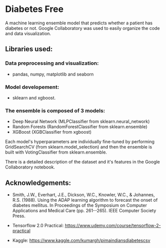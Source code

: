 # Diabetes Free

A machine learning ensemble model that predicts whether a patient has diabetes or not. Google Collaboratory was used to easily organize the code and data visualization. 

## Libraries used:

### Data preprocessing and visualization:

  - pandas, numpy, matplotlib and seaborn 
  
### Model developement:

  - sklearn and xgboost.

### The ensemble is composed of 3 models:

  - Deep Neural Network (MLPClassifier from sklearn.neural_network)
  - Random Forests (RandomForestClassifier from sklearn.ensemble)
  - XGBoost (XGBClassifier from xgboost)
  
Each model's hyperparameters are individually fine-tuned by performing GridSearchCV (from sklearn.model_selection) and then the ensemble is built with VotingClassifier from sklearn.ensemble.



There is a detailed description of the dataset and it's features in the Google Collaboratory notebook.

## Acknowledgements:

  - Smith, J.W., Everhart, J.E., Dickson, W.C., Knowler, W.C., & Johannes, R.S. (1988). Using the ADAP learning algorithm to forecast the onset of diabetes mellitus.   In Proceedings of the Symposium on Computer Applications and Medical Care (pp. 261--265). IEEE Computer Society Press.

  - Tensorflow 2.0 Practical: https://www.udemy.com/course/tensorflow-2-practical

  - Kaggle: https://www.kaggle.com/kumargh/pimaindiansdiabetescsv
  
  
